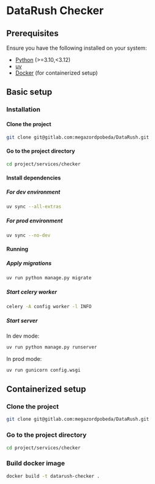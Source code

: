 # DataRush Checker

## Prerequisites

Ensure you have the following installed on your system:

- [Python](https://www.python.org/) (>=3.10,<3.12)
- [uv](https://docs.astral.sh/uv/)
- [Docker](https://www.docker.com/) (for containerized setup)

## Basic setup

### Installation

#### Clone the project

```bash
git clone git@gitlab.com:megazordpobeda/DataRush.git
```

#### Go to the project directory

```bash
cd project/services/checker
```

#### Install dependencies

##### For dev environment

```bash
uv sync --all-extras
```

##### For prod environment

```bash
uv sync --no-dev
```

#### Running

##### Apply migrations

```bash
uv run python manage.py migrate
```

##### Start celery worker

```bash
celery -A config worker -l INFO
```

##### Start server

In dev mode:

```bash
uv run python manage.py runserver
```

In prod mode:

```bash
uv run gunicorn config.wsgi
```

## Containerized setup

### Clone the project

```bash
git clone git@gitlab.com:megazordpobeda/DataRush.git
```

### Go to the project directory

```bash
cd project/services/checker
```

### Build docker image

```bash
docker build -t datarush-checker .
```
